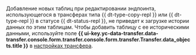 Добавление новых таблиц при редактировании эндпоинта, использующегося в трансферах типа {{ dt-type-copy-repl }} или {{ dt-type-repl }} в статусе {{ dt-status-repl }}, не приведет к загрузке истории данных по этим таблицам. Чтобы добавить таблицу с ее историческими данными, используйте поле **{{ ui-key.yc-data-transfer.data-transfer.console.form.transfer.console.form.transfer.Transfer.data_objects.title }}** в [настройках трансфера](../../../data-transfer/operations/transfer.md#update).
